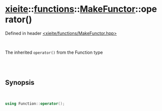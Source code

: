 # [xieite](../../xieite.md)::[functions](../../functions.md)::[MakeFunctor<Function>](../MakeFunctor.md)::operator()
Defined in header [<xieite/functions/MakeFunctor.hpp>](../../../include/xieite/functions/MakeFunctor.hpp)

<br/>

The inherited `operator()` from the Function type

<br/><br/>

## Synopsis

<br/>

```cpp
using Function::operator();
```
